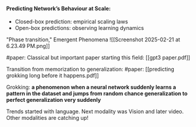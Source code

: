 #### Predicting Network’s Behaviour at Scale:
- Closed-box prediction: empirical scaling laws
- Open-box predictions: observing learning dynamics

"Phase transition," Emergent Phenomena
![[Screenshot 2025-02-21 at 6.23.49 PM.png]]

#paper: Classical but important paper starting this field: [[gpt3 paper.pdf]]

Transition from memorization to generalization:
#paper: [[predicting grokking long before it happens.pdf]]

Grokking: **a phenomenon when a neural network suddenly learns a pattern in the dataset and jumps from random chance generalization to perfect generalization very suddenly**

Trends started with language. 
Next modality was Vision and later video.
Other modalities are catching up!
